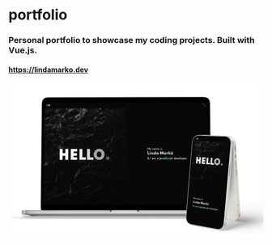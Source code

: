 # portfolio

### Personal portfolio to showcase my coding projects. Built with Vue.js.
#### <https://lindamarko.dev>  

<img src="/src/assets/portfolio_mockup.jpg">
